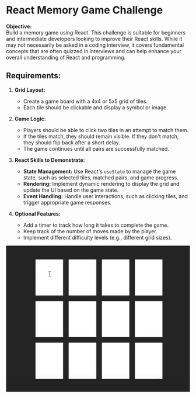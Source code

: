 # React Memory Game Challenge

**Objective:**  
Build a memory game using React. This challenge is suitable for beginners and intermediate developers looking to improve their React skills. While it may not necessarily be asked in a coding interview, it covers fundamental concepts that are often quizzed in interviews and can help enhance your overall understanding of React and programming.

## Requirements:

1. **Grid Layout:**

   - Create a game board with a 4x4 or 5x5 grid of tiles.
   - Each tile should be clickable and display a symbol or image.

2. **Game Logic:**

   - Players should be able to click two tiles in an attempt to match them.
   - If the tiles match, they should remain visible. If they don't match, they should flip back after a short delay.
   - The game continues until all pairs are successfully matched.

3. **React Skills to Demonstrate:**

   - **State Management:** Use React's `useState` to manage the game state, such as selected tiles, matched pairs, and game progress.
   - **Rendering:** Implement dynamic rendering to display the grid and update the UI based on the game state.
   - **Event Handling:** Handle user interactions, such as clicking tiles, and trigger appropriate game responses.

4. **Optional Features:**
   - Add a timer to track how long it takes to complete the game.
   - Keep track of the number of moves made by the player.
   - Implement different difficulty levels (e.g., different grid sizes).

![alt text](public/chrome_ljvAkD8RXf.png)
